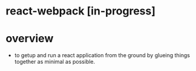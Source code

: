 # react-webpack [in-progress]

# overview
* to getup and run a react application from the ground by glueing things together as minimal as possible.
